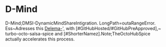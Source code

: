 D-Mind
======

D-Mind;DMSI-DynamicMindShareIntigration. LongPath=outaRangeError. Ess~Adresses this [Delema-](see~selenaG'MyDelema)', with [#GitHubHosted/#GitHubPreApproved],~ turbo-octo-salsa-spice and [#ShorterNamez].Note;TheOctoHubSpice actually accelerates this process.
